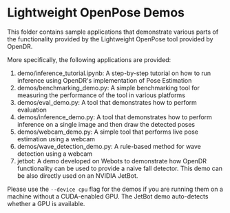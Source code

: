 # Lightweight OpenPose Demos

This folder contains sample applications that demonstrate various parts of the functionality provided by the Lightweight OpenPose tool provided by OpenDR.

More specifically, the following applications are provided:

1. demo/inference_tutorial.ipynb: A step-by-step tutorial on how to run inference using OpenDR's implementation of Pose Estimation
2. demos/benchmarking_demo.py: A simple benchmarking tool for measuring the performance of the tool in various platforms
3. demos/eval_demo.py: A tool that demonstrates how to perform evaluation
4. demos/inference_demo.py: A tool that demonstrates how to perform inference on a single image and then draw the detected poses
5. demos/webcam_demo.py: A simple tool that performs live pose estimation using a webcam
6. demos/wave_detection_demo.py: A rule-based method for wave detection using a webcam
7. jetbot: A demo developed on Webots to demonstrate how OpenDR functionality can be used to provide a naive fall detector. This demo can be also directly used on an NVIDIA JetBot.

Please use the `--device cpu` flag for the demos if you are running them on a machine without a CUDA-enabled GPU. The JetBot demo auto-detects whether a GPU is available.
